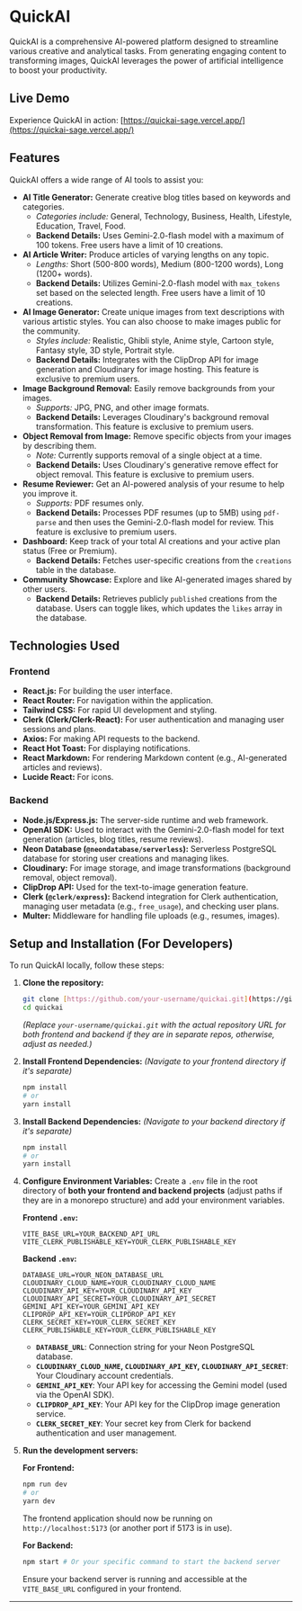 # QuickAI

QuickAI is a comprehensive AI-powered platform designed to streamline various creative and analytical tasks. From generating engaging content to transforming images, QuickAI leverages the power of artificial intelligence to boost your productivity.

## Live Demo

Experience QuickAI in action: [https://quickai-sage.vercel.app/](https://quickai-sage.vercel.app/)

## Features

QuickAI offers a wide range of AI tools to assist you:

* **AI Title Generator:** Generate creative blog titles based on keywords and categories.
    * *Categories include:* General, Technology, Business, Health, Lifestyle, Education, Travel, Food.
    * **Backend Details:** Uses Gemini-2.0-flash model with a maximum of 100 tokens. Free users have a limit of 10 creations.
* **AI Article Writer:** Produce articles of varying lengths on any topic.
    * *Lengths:* Short (500-800 words), Medium (800-1200 words), Long (1200+ words).
    * **Backend Details:** Utilizes Gemini-2.0-flash model with `max_tokens` set based on the selected length. Free users have a limit of 10 creations.
* **AI Image Generator:** Create unique images from text descriptions with various artistic styles. You can also choose to make images public for the community.
    * *Styles include:* Realistic, Ghibli style, Anime style, Cartoon style, Fantasy style, 3D style, Portrait style.
    * **Backend Details:** Integrates with the ClipDrop API for image generation and Cloudinary for image hosting. This feature is exclusive to premium users.
* **Image Background Removal:** Easily remove backgrounds from your images.
    * *Supports:* JPG, PNG, and other image formats.
    * **Backend Details:** Leverages Cloudinary's background removal transformation. This feature is exclusive to premium users.
* **Object Removal from Image:** Remove specific objects from your images by describing them.
    * *Note:* Currently supports removal of a single object at a time.
    * **Backend Details:** Uses Cloudinary's generative remove effect for object removal. This feature is exclusive to premium users.
* **Resume Reviewer:** Get an AI-powered analysis of your resume to help you improve it.
    * *Supports:* PDF resumes only.
    * **Backend Details:** Processes PDF resumes (up to 5MB) using `pdf-parse` and then uses the Gemini-2.0-flash model for review. This feature is exclusive to premium users.
* **Dashboard:** Keep track of your total AI creations and your active plan status (Free or Premium).
    * **Backend Details:** Fetches user-specific creations from the `creations` table in the database.
* **Community Showcase:** Explore and like AI-generated images shared by other users.
    * **Backend Details:** Retrieves publicly `published` creations from the database. Users can toggle likes, which updates the `likes` array in the database.

## Technologies Used

### Frontend

* **React.js:** For building the user interface.
* **React Router:** For navigation within the application.
* **Tailwind CSS:** For rapid UI development and styling.
* **Clerk (Clerk/Clerk-React):** For user authentication and managing user sessions and plans.
* **Axios:** For making API requests to the backend.
* **React Hot Toast:** For displaying notifications.
* **React Markdown:** For rendering Markdown content (e.g., AI-generated articles and reviews).
* **Lucide React:** For icons.

### Backend

* **Node.js/Express.js:** The server-side runtime and web framework.
* **OpenAI SDK:** Used to interact with the Gemini-2.0-flash model for text generation (articles, blog titles, resume reviews).
* **Neon Database (`@neondatabase/serverless`):** Serverless PostgreSQL database for storing user creations and managing likes.
* **Cloudinary:** For image storage, and image transformations (background removal, object removal).
* **ClipDrop API:** Used for the text-to-image generation feature.
* **Clerk (`@clerk/express`):** Backend integration for Clerk authentication, managing user metadata (e.g., `free_usage`), and checking user plans.
* **Multer:** Middleware for handling file uploads (e.g., resumes, images).

## Setup and Installation (For Developers)

To run QuickAI locally, follow these steps:

1.  **Clone the repository:**
    ```bash
    git clone [https://github.com/your-username/quickai.git](https://github.com/your-username/quickai.git)
    cd quickai
    ```
    *(Replace `your-username/quickai.git` with the actual repository URL for both frontend and backend if they are in separate repos, otherwise, adjust as needed.)*

2.  **Install Frontend Dependencies:**
    *(Navigate to your frontend directory if it's separate)*
    ```bash
    npm install
    # or
    yarn install
    ```

3.  **Install Backend Dependencies:**
    *(Navigate to your backend directory if it's separate)*
    ```bash
    npm install
    # or
    yarn install
    ```

4.  **Configure Environment Variables:**
    Create a `.env` file in the root directory of **both your frontend and backend projects** (adjust paths if they are in a monorepo structure) and add your environment variables.

    **Frontend `.env`:**
    ```
    VITE_BASE_URL=YOUR_BACKEND_API_URL
    VITE_CLERK_PUBLISHABLE_KEY=YOUR_CLERK_PUBLISHABLE_KEY
    ```

    **Backend `.env`:**
    ```
    DATABASE_URL=YOUR_NEON_DATABASE_URL
    CLOUDINARY_CLOUD_NAME=YOUR_CLOUDINARY_CLOUD_NAME
    CLOUDINARY_API_KEY=YOUR_CLOUDINARY_API_KEY
    CLOUDINARY_API_SECRET=YOUR_CLOUDINARY_API_SECRET
    GEMINI_API_KEY=YOUR_GEMINI_API_KEY
    CLIPDROP_API_KEY=YOUR_CLIPDROP_API_KEY
    CLERK_SECRET_KEY=YOUR_CLERK_SECRET_KEY
    CLERK_PUBLISHABLE_KEY=YOUR_CLERK_PUBLISHABLE_KEY
    ```
    * **`DATABASE_URL`**: Connection string for your Neon PostgreSQL database.
    * **`CLOUDINARY_CLOUD_NAME`, `CLOUDINARY_API_KEY`, `CLOUDINARY_API_SECRET`**: Your Cloudinary account credentials.
    * **`GEMINI_API_KEY`**: Your API key for accessing the Gemini model (used via the OpenAI SDK).
    * **`CLIPDROP_API_KEY`**: Your API key for the ClipDrop image generation service.
    * **`CLERK_SECRET_KEY`**: Your secret key from Clerk for backend authentication and user management.

5.  **Run the development servers:**

    **For Frontend:**
    ```bash
    npm run dev
    # or
    yarn dev
    ```
    The frontend application should now be running on `http://localhost:5173` (or another port if 5173 is in use).

    **For Backend:**
    ```bash
    npm start # Or your specific command to start the backend server
    ```
    Ensure your backend server is running and accessible at the `VITE_BASE_URL` configured in your frontend.


---
